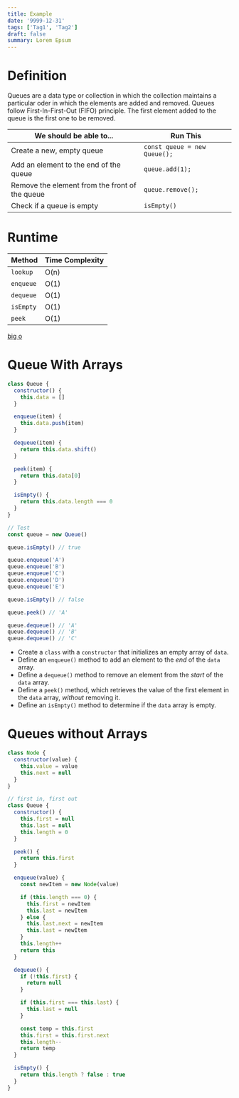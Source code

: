 ```yaml
---
title: Example
date: '9999-12-31'
tags: ['Tag1', 'Tag2']
draft: false
summary: Lorem Epsum
---
```


# Definition

Queues are a data type or collection in which the collection maintains a particular oder in which the elements are added and removed. Queues follow First-In-First-Out (FIFO) principle. The first element added to the queue is the first one to be removed.

| We should be able to...                        | Run This                     |
| ---------------------------------------------- | ---------------------------- |
| Create a new, empty queue                      | `const queue = new Queue();` |
| Add an element to the end of the queue         | `queue.add(1);`              |
| Remove the element from the front of the queue | `queue.remove();`            |
| Check if a queue is empty                      | `isEmpty()`                  |

# Runtime

| Method    | Time Complexity |
| --------- | --------------- |
| `lookup`  | O(n)            |
| `enqueue` | O(1)            |
| `dequeue` | O(1)            |
| `isEmpty` | O(1)            |
| `peek`    | O(1)            |

[big o](https://res.cloudinary.com/practicaldev/image/fetch/s--cCSlyRS8--/c_imagga_scale,f_auto,fl_progressive,h_900,q_auto,w_1600/https://dev-to-uploads.s3.amazonaws.com/i/d155tk2ttynxoehhz39k.jpeg)

# Queue With Arrays

```js
class Queue {
  constructor() {
    this.data = []
  }

  enqueue(item) {
    this.data.push(item)
  }

  dequeue(item) {
    return this.data.shift()
  }

  peek(item) {
    return this.data[0]
  }

  isEmpty() {
    return this.data.length === 0
  }
}

// Test
const queue = new Queue()

queue.isEmpty() // true

queue.enqueue('A')
queue.enqueue('B')
queue.enqueue('C')
queue.enqueue('D')
queue.enqueue('E')

queue.isEmpty() // false

queue.peek() // 'A'

queue.dequeue() // 'A'
queue.dequeue() // 'B'
queue.dequeue() // 'C'
```

- Create a `class` with a `constructor` that initializes an empty array of `data`.
- Define an `enqueue()` method to add an element to the _end_ of the `data` array.
- Define a `dequeue()` method to remove an element from the _start_ of the `data` array.
- Define a `peek()` method, which retrieves the value of the first element in the `data` array, _without_ removing it.
- Define an `isEmpty()` method to determine if the `data` array is empty.

# Queues without Arrays

```js
class Node {
  constructor(value) {
    this.value = value
    this.next = null
  }
}

// first in, first out
class Queue {
  constructor() {
    this.first = null
    this.last = null
    this.length = 0
  }

  peek() {
    return this.first
  }

  enqueue(value) {
    const newItem = new Node(value)

    if (this.length === 0) {
      this.first = newItem
      this.last = newItem
    } else {
      this.last.next = newItem
      this.last = newItem
    }
    this.length++
    return this
  }

  dequeue() {
    if (!this.first) {
      return null
    }

    if (this.first === this.last) {
      this.last = null
    }

    const temp = this.first
    this.first = this.first.next
    this.length--
    return temp
  }

  isEmpty() {
    return this.length ? false : true
  }
}
```
